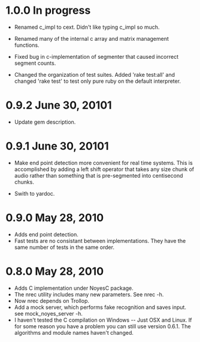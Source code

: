 # 1.0.0    In progress 

* Renamed c_impl to cext.  Didn't like typing c_impl so much.

* Renamed many of the internal c array and matrix management functions.

* Fixed bug in c-implementation of segmenter that caused incorrect
  segment counts.

* Changed the organization of test suites.  Added 'rake test:all' and
  changed 'rake test' to test only pure ruby on the default interpreter.


# 0.9.2     June 30, 20101

* Update gem description.

# 0.9.1     June 30, 20101

* Make end point detection more convenient for real time systems.  This is
  accomplished by adding a left shift operator that takes any size chunk of
  audio rather than something that is pre-segmented into centisecond chunks.

* Swith to yardoc.


# 0.9.0     May 28, 2010

* Adds end point detection.
* Fast tests are no consistant between implementations.  They
  have the same number of tests in the same order.

# 0.8.0     May 28, 2010 

* Adds C implementation under NoyesC package.
* The nrec utility includes many new parameters.  See nrec -h.
* Now nrec depends on Trollop.  
* Add a mock server, which performs fake recognition and saves input.
  see mock_noyes_server -h.
* I haven't tested the C compilation on Windows -- Just OSX and Linux.
  If for some reason you have a problem you can still use version 0.6.1.
  The algorithms and module names haven't changed.

